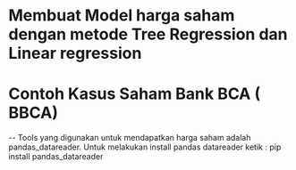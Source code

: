 # Membuat Model harga saham dengan metode Tree Regression dan Linear regression
# Contoh Kasus Saham Bank BCA ( BBCA)

--
Tools yang digunakan untuk mendapatkan harga saham adalah pandas_datareader.
Untuk melakukan install pandas datareader ketik : pip install pandas_datareader
